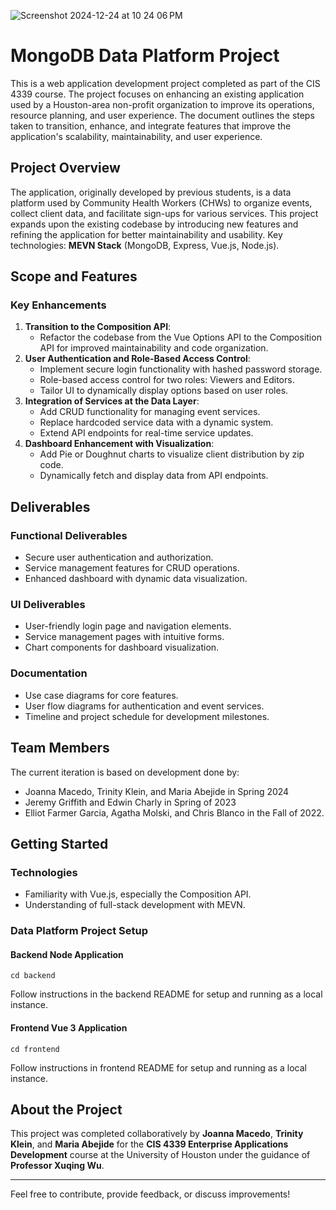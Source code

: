 ![Screenshot 2024-12-24 at 10 24 06 PM](https://github.com/user-attachments/assets/b71af6f2-089b-4e80-9f96-f426f7773ac3)

# MongoDB Data Platform Project

This is a web application development project completed as part of the CIS 4339 course. The project focuses on enhancing an existing application used by a Houston-area non-profit organization to improve its operations, resource planning, and user experience. The document outlines the steps taken to transition, enhance, and integrate features that improve the application's scalability, maintainability, and user experience.


## Project Overview
The application, originally developed by previous students, is a data platform used by Community Health Workers (CHWs) to organize events, collect client data, and facilitate sign-ups for various services. This project expands upon the existing codebase by introducing new features and refining the application for better maintainability and usability.
Key technologies: **MEVN Stack** (MongoDB, Express, Vue.js, Node.js).


## Scope and Features

### Key Enhancements
1. **Transition to the Composition API**:
   - Refactor the codebase from the Vue Options API to the Composition API for improved maintainability and code organization.
2. **User Authentication and Role-Based Access Control**:
   - Implement secure login functionality with hashed password storage.
   - Role-based access control for two roles: Viewers and Editors.
   - Tailor UI to dynamically display options based on user roles.
3. **Integration of Services at the Data Layer**:
   - Add CRUD functionality for managing event services.
   - Replace hardcoded service data with a dynamic system.
   - Extend API endpoints for real-time service updates.
4. **Dashboard Enhancement with Visualization**:
   - Add Pie or Doughnut charts to visualize client distribution by zip code.
   - Dynamically fetch and display data from API endpoints.

## Deliverables

### Functional Deliverables
- Secure user authentication and authorization.
- Service management features for CRUD operations.
- Enhanced dashboard with dynamic data visualization.

### UI Deliverables
- User-friendly login page and navigation elements.
- Service management pages with intuitive forms.
- Chart components for dashboard visualization.

### Documentation
- Use case diagrams for core features.
- User flow diagrams for authentication and event services.
- Timeline and project schedule for development milestones.

## Team Members
The current iteration is based on development done by:
* Joanna Macedo, Trinity Klein, and Maria Abejide in Spring 2024
* Jeremy Griffith and Edwin Charly in Spring of 2023
* Elliot Farmer Garcia, Agatha	Molski, and Chris Blanco in the Fall of 2022.
  
## Getting Started

### Technologies
- Familiarity with Vue.js, especially the Composition API.
- Understanding of full-stack development with MEVN.

### Data Platform Project Setup
#### Backend Node Application
```
cd backend
```
Follow instructions in the backend README for setup and running as a local instance.

#### Frontend Vue 3 Application
```
cd frontend
```
Follow instructions in frontend README for setup and running as a local instance.


## About the Project

This project was completed collaboratively by **Joanna Macedo**, **Trinity Klein**, and **Maria Abejide** for the **CIS 4339 Enterprise Applications Development** course at the University of Houston under the guidance of **Professor Xuqing Wu**.



---

Feel free to contribute, provide feedback, or discuss improvements!

